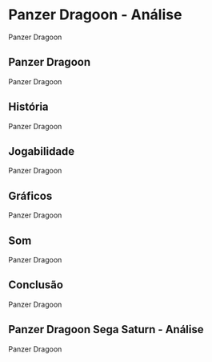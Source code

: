 ---
---

# Panzer Dragoon - Análise

Panzer Dragoon

## Panzer Dragoon

Panzer Dragoon

## História

Panzer Dragoon

## Jogabilidade

Panzer Dragoon

## Gráficos

Panzer Dragoon

## Som

Panzer Dragoon

## Conclusão

Panzer Dragoon

## Panzer Dragoon Sega Saturn - Análise

Panzer Dragoon
